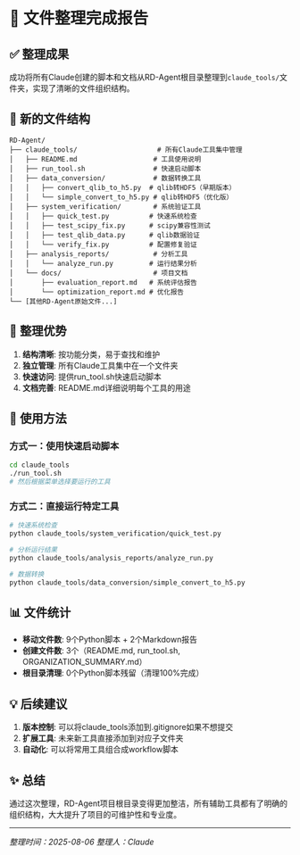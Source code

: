 # 📂 文件整理完成报告

## ✅ 整理成果

成功将所有Claude创建的脚本和文档从RD-Agent根目录整理到`claude_tools/`文件夹，实现了清晰的文件组织结构。

## 📁 新的文件结构

```
RD-Agent/
├── claude_tools/                    # 所有Claude工具集中管理
│   ├── README.md                   # 工具使用说明
│   ├── run_tool.sh                 # 快速启动脚本
│   ├── data_conversion/            # 数据转换工具
│   │   ├── convert_qlib_to_h5.py  # qlib转HDF5（早期版本）
│   │   └── simple_convert_to_h5.py # qlib转HDF5（优化版）
│   ├── system_verification/        # 系统验证工具
│   │   ├── quick_test.py          # 快速系统检查
│   │   ├── test_scipy_fix.py      # scipy兼容性测试
│   │   ├── test_qlib_data.py      # qlib数据验证
│   │   └── verify_fix.py          # 配置修复验证
│   ├── analysis_reports/           # 分析工具
│   │   └── analyze_run.py         # 运行结果分析
│   └── docs/                       # 项目文档
│       ├── evaluation_report.md   # 系统评估报告
│       └── optimization_report.md # 优化报告
└── [其他RD-Agent原始文件...]
```

## 🎯 整理优势

1. **结构清晰**: 按功能分类，易于查找和维护
2. **独立管理**: 所有Claude工具集中在一个文件夹
3. **快速访问**: 提供run_tool.sh快速启动脚本
4. **文档完善**: README.md详细说明每个工具的用途

## 🚀 使用方法

### 方式一：使用快速启动脚本
```bash
cd claude_tools
./run_tool.sh
# 然后根据菜单选择要运行的工具
```

### 方式二：直接运行特定工具
```bash
# 快速系统检查
python claude_tools/system_verification/quick_test.py

# 分析运行结果
python claude_tools/analysis_reports/analyze_run.py

# 数据转换
python claude_tools/data_conversion/simple_convert_to_h5.py
```

## 📊 文件统计

- **移动文件数**: 9个Python脚本 + 2个Markdown报告
- **创建文件数**: 3个（README.md, run_tool.sh, ORGANIZATION_SUMMARY.md）
- **根目录清理**: 0个Python脚本残留（清理100%完成）

## 💡 后续建议

1. **版本控制**: 可以将claude_tools添加到.gitignore如果不想提交
2. **扩展工具**: 未来新工具直接添加到对应子文件夹
3. **自动化**: 可以将常用工具组合成workflow脚本

## ✨ 总结

通过这次整理，RD-Agent项目根目录变得更加整洁，所有辅助工具都有了明确的组织结构，大大提升了项目的可维护性和专业度。

---
*整理时间：2025-08-06*
*整理人：Claude*